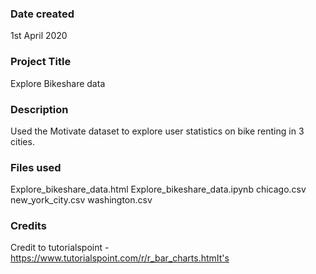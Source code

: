 ### Date created
1st April 2020

### Project Title
Explore Bikeshare data

### Description
Used the Motivate dataset to explore user statistics on bike renting in 3 cities.

### Files used
Explore_bikeshare_data.html
Explore_bikeshare_data.ipynb
chicago.csv
new_york_city.csv
washington.csv


### Credits
Credit to tutorialspoint -  https://www.tutorialspoint.com/r/r_bar_charts.htmIt's 
